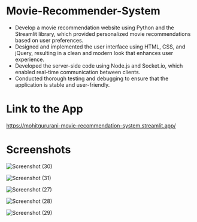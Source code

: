# Movie-Recommender-System
- Develop a movie recommendation website using Python and the Streamlit library, which provided personalized movie recommendations based on user preferences.
- Designed and implemented the user interface using HTML, CSS, and jQuery, resulting in a clean and modern look that enhances user experience.
- Developed the server-side code using Node.js and Socket.io, which enabled real-time communication between clients.
- Conducted thorough testing and debugging to ensure that the application is stable and user-friendly.

# Link to the App
https://mohitgururani-movie-recommendation-system.streamlit.app/

# Screenshots
![Screenshot (30)](https://user-images.githubusercontent.com/88389599/233720666-593e0e12-7fa5-4673-b983-e5dac34b4c5b.png)


![Screenshot (31)](https://user-images.githubusercontent.com/88389599/233720672-b9864b66-36b4-48bf-9cf7-3efc003de017.png)


![Screenshot (27)](https://user-images.githubusercontent.com/88389599/233720676-a931d84a-d77a-43a4-9cc9-3cd1f1c4fdd3.png)


![Screenshot (28)](https://user-images.githubusercontent.com/88389599/233720678-e935a84b-b24e-4cfc-8283-c02e1e919193.png)


![Screenshot (29)](https://user-images.githubusercontent.com/88389599/233720650-1d0d8aac-fe2a-4976-9482-b9d30063a43b.png)
